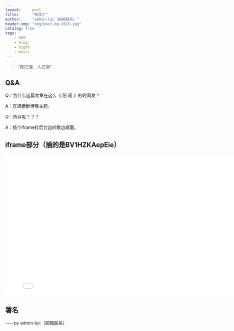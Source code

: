```yaml
---
layout:     post
title:      "夜深了"
author:     "admin-lyc（邮箱联系）"
header-img: "img/post-bg-2015.jpg"
catalog: true
tags:
    - 809
    - blog
    - night
    - music
---
```


> “夜已深，人已静”

## Q&A

<p>Q：为什么这篇文章在这么《 阳 间 》的时间发？</p>

<p>A：在琢磨新博客主题。
  
<p>Q：所以呢？？？</p>

<p>A：插个iframe挂后台边听歌边琢磨。</p>

## iframe部分（插的是BV1HZKAepEie）

<iframe width="800" height="450" src="//player.bilibili.com/player.html?isOutside=true&aid=114000863954184&bvid=BV1HZKAepEie&cid=28384101522&p=1" scrolling="no" border="0" frameborder="no" framespacing="0" allowfullscreen="true"> </iframe>

<p id = "build"></p>

## 署名

<p>——by admin-lyc（邮箱联系）</p>
